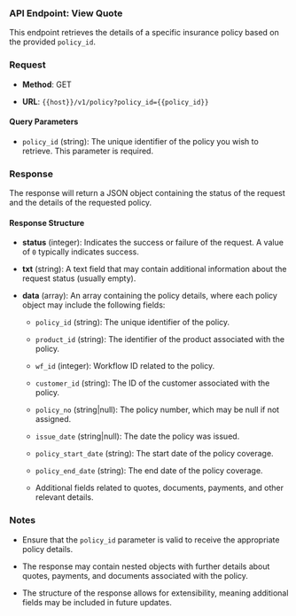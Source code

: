 ### API Endpoint: View Quote

This endpoint retrieves the details of a specific insurance policy based on the provided `policy_id`.

### Request

- **Method**: GET
    
- **URL**: `{{host}}/v1/policy?policy_id={{policy_id}}`
    

#### Query Parameters

- `policy_id` (string): The unique identifier of the policy you wish to retrieve. This parameter is required.
    

### Response

The response will return a JSON object containing the status of the request and the details of the requested policy.

#### Response Structure

- **status** (integer): Indicates the success or failure of the request. A value of `0` typically indicates success.
    
- **txt** (string): A text field that may contain additional information about the request status (usually empty).
    
- **data** (array): An array containing the policy details, where each policy object may include the following fields:
    
    - `policy_id` (string): The unique identifier of the policy.
        
    - `product_id` (string): The identifier of the product associated with the policy.
        
    - `wf_id` (integer): Workflow ID related to the policy.
        
    - `customer_id` (string): The ID of the customer associated with the policy.
        
    - `policy_no` (string|null): The policy number, which may be null if not assigned.
        
    - `issue_date` (string|null): The date the policy was issued.
        
    - `policy_start_date` (string): The start date of the policy coverage.
        
    - `policy_end_date` (string): The end date of the policy coverage.
        
    - Additional fields related to quotes, documents, payments, and other relevant details.
        

### Notes

- Ensure that the `policy_id` parameter is valid to receive the appropriate policy details.
    
- The response may contain nested objects with further details about quotes, payments, and documents associated with the policy.
    
- The structure of the response allows for extensibility, meaning additional fields may be included in future updates.